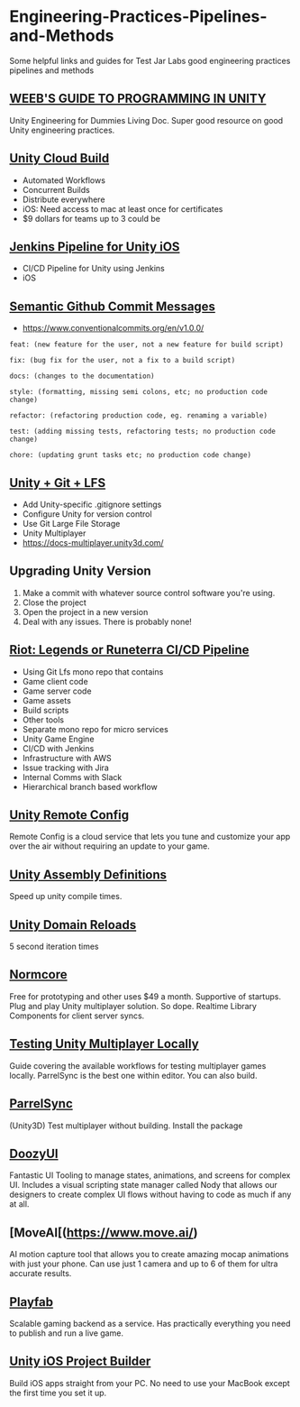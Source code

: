 # Engineering-Practices-Pipelines-and-Methods
Some helpful links and guides for Test Jar Labs good engineering practices pipelines and methods




## [WEEB'S GUIDE TO PROGRAMMING IN UNITY](https://docs.google.com/document/d/1eTRYnxrII3b_vce9EytjGA7PU8HCLVjG8qCyW19kqcA/edit#heading=h.mh5w7xa88qmb)
Unity Engineering for Dummies Living Doc. Super good resource on good Unity engineering practices. 


## [Unity Cloud Build](https://unity.com/features/cloud-build)
- Automated Workflows
- Concurrent Builds
- Distribute everywhere
- iOS: Need access to mac at least once for certificates
- $9 dollars for teams up to 3 could be


## [Jenkins Pipeline for Unity iOS](https://cemayan.medium.com/jenkins-pipeline-for-unity-ios-7cf66b3608f)
- CI/CD Pipeline for Unity using Jenkins
- iOS


## [Semantic Github Commit Messages](https://gist.github.com/joshbuchea/6f47e86d2510bce28f8e7f42ae84c716)
- https://www.conventionalcommits.org/en/v1.0.0/
```
feat: (new feature for the user, not a new feature for build script)
```
```
fix: (bug fix for the user, not a fix to a build script)
```
```
docs: (changes to the documentation)
```
```
style: (formatting, missing semi colons, etc; no production code change)
```
```
refactor: (refactoring production code, eg. renaming a variable)
```
```
test: (adding missing tests, refactoring tests; no production code change)
```
```
chore: (updating grunt tasks etc; no production code change)
```

## [Unity + Git + LFS](https://thoughtbot.com/blog/how-to-git-with-unity)
- Add Unity-specific .gitignore settings
- Configure Unity for version control
- Use Git Large File Storage
- Unity Multiplayer
- https://docs-multiplayer.unity3d.com/


## Upgrading Unity Version
1. Make a commit with whatever source control software you're using.
2. Close the project
3. Open the project in a new version
4. Deal with any issues. There is probably none!


## [Riot: Legends or Runeterra CI/CD Pipeline](https://technology.riotgames.com/news/legends-runeterra-cicd-pipeline)
- Using Git Lfs mono repo that contains 
- Game client code
- Game server code
- Game assets
- Build scripts
- Other tools
- Separate mono repo for micro services 
- Unity Game Engine
- CI/CD with Jenkins
- Infrastructure with AWS
- Issue tracking with Jira
- Internal Comms with Slack
- Hierarchical branch based workflow 


## [Unity Remote Config](https://docs.unity3d.com/Packages/com.unity.remote-config@1.4/manual/index.html)
Remote Config is a cloud service that lets you tune and customize your app over the air without requiring an update to your game.


## [Unity Assembly Definitions](https://www.youtube.com/watch?v=eovjb5xn8y0)
Speed up unity compile times.


## [Unity Domain Reloads](https://johnaustin.io/articles/2020/domain-reloads-in-unity#:~:text=Whenever%20you%20make%20a%20change%20in%20a%20Unity,are%20the%20bane%20of%20all%20large%20Unity%20projects)
5 second iteration times


## [Normcore](https://normcore.io/documentation/guides/creating-a-player-controller.html)
Free for prototyping and other uses $49 a month. Supportive of startups. Plug and play Unity multiplayer solution. So dope. Realtime Library Components for client server syncs.


## [Testing Unity Multiplayer Locally](https://docs-multiplayer.unity3d.com/docs/develop/tutorials/testing/testing_locally/index.html)
Guide covering the available workflows for testing multiplayer games locally. ParrelSync is the best one within editor. You can also build.


## [ParrelSync](https://github.com/VeriorPies/ParrelSync)
(Unity3D) Test multiplayer without building. Install the package

## [DoozyUI](https://doozyui.com/)
Fantastic UI Tooling to manage states, animations, and screens for complex UI. Includes a visual scripting state manager called Nody that allows our designers to create complex UI flows without having to code as much if any at all. 

## [MoveAI[(https://www.move.ai/)
AI motion capture tool that allows you to create amazing mocap animations with just your phone. Can use just 1 camera and up to 6 of them for ultra accurate results. 

## [Playfab](https://playfab.com/)
Scalable gaming backend as a service. Has practically everything you need to publish and run a live game.

## [Unity iOS Project Builder](https://www.pmbaty.com/iosbuildenv/documentation/unity.html)
Build iOS apps straight from your PC. No need to use your MacBook except the first time you set it up.
